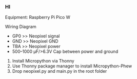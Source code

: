### HI
Equipment: Raspberry Pi Pico W

Wiring Diagram
- GP0 >> Neopixel signal
- GND >> Neopixel GND
- TBA >> Neopixel power
- 500–1000 µF/>6.3V Cap between power and ground

1. Install Micropython via Thonny
2. Use Thonny package manager to install Micropython-Phew
2. Drop neopixel.py and main.py in the root folder
